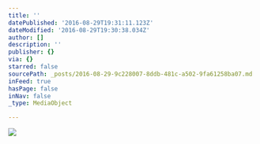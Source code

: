 ```yaml
---
title: ''
datePublished: '2016-08-29T19:31:11.123Z'
dateModified: '2016-08-29T19:30:38.034Z'
author: []
description: ''
publisher: {}
via: {}
starred: false
sourcePath: _posts/2016-08-29-9c228007-8ddb-481c-a502-9fa61258ba07.md
inFeed: true
hasPage: false
inNav: false
_type: MediaObject

---
```

![](https://the-grid-user-content.s3-us-west-2.amazonaws.com/b1b0c397-c4ce-4dac-95b2-b522ba070046.jpg)
